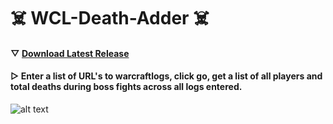 # ☠️ WCL-Death-Adder ☠️

#### ▽ [Download Latest Release](https://github.com/theycallmek/WCL-Death-Adder/releases/tag/release1)

#### ▷ Enter a list of URL's to warcraftlogs, click go, get a list of all players and total deaths during boss fights across all logs entered.

![alt text](https://i.imgur.com/JGBg4n0.png)
